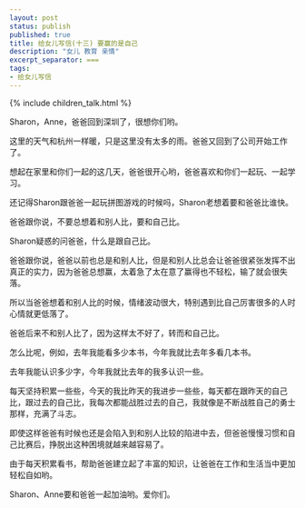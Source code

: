 ```yaml
---
layout: post
status: publish
published: true
title: 给女儿写信(十三) 要赢的是自己
description: "女儿 教育 亲情"
excerpt_separator: ===
tags:
- 给女儿写信
---
```


{% include children_talk.html %}

Sharon，Anne，爸爸回到深圳了，很想你们哟。

这里的天气和杭州一样暖，只是这里没有太多的雨。爸爸又回到了公司开始工作了。

想起在家里和你们一起的这几天，爸爸很开心哟，爸爸喜欢和你们一起玩、一起学习。

还记得Sharon跟爸爸一起玩拼图游戏的时候吗，Sharon老想着要和爸爸比谁快。

爸爸跟你说，不要总想着和别人比，要和自己比。

Sharon疑惑的问爸爸，什么是跟自己比。

爸爸跟你说，爸爸以前也总是和别人比，但是和别人比总会让爸爸很紧张发挥不出真正的实力，因为爸爸总想赢，太着急了太在意了赢得也不轻松，输了就会很失落。

所以当爸爸想着和别人比的时候，情绪波动很大，特别遇到比自己厉害很多的人时心情就更低落了。

爸爸后来不和别人比了，因为这样太不好了，转而和自己比。

怎么比呢，例如，去年我能看多少本书，今年我就比去年多看几本书。

去年我能认识多少字，今年我就比去年的我多认识一些。

每天坚持积累一些些，今天的我比昨天的我进步一些些，每天都在跟昨天的自己比，跟过去的自己比，我每次都能战胜过去的自己，我就像是不断战胜自己的勇士那样，充满了斗志。

即使这样爸爸有时候也还是会陷入到和别人比较的陷进中去，但爸爸慢慢习惯和自己比赛后，挣脱出这种困境就越来越容易了。

由于每天积累看书，帮助爸爸建立起了丰富的知识，让爸爸在工作和生活当中更加轻松自如哟。

Sharon、Anne要和爸爸一起加油哟。爱你们。



